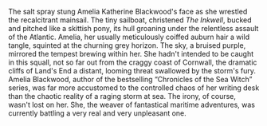 The salt spray stung Amelia Katherine Blackwood's face as she wrestled the recalcitrant mainsail.  The tiny sailboat, christened *The Inkwell*, bucked and pitched like a skittish pony, its hull groaning under the relentless assault of the Atlantic. Amelia, her usually meticulously coiffed auburn hair a wild tangle, squinted at the churning grey horizon.  The sky, a bruised purple, mirrored the tempest brewing within her.  She hadn't intended to be caught in this squall, not so far out from the craggy coast of Cornwall, the dramatic cliffs of Land's End a distant, looming threat swallowed by the storm's fury.  Amelia Blackwood, author of the bestselling “Chronicles of the Sea Witch” series, was far more accustomed to the controlled chaos of her writing desk than the chaotic reality of a raging storm at sea.  The irony, of course, wasn't lost on her.  She, the weaver of fantastical maritime adventures, was currently battling a very real and very unpleasant one.
